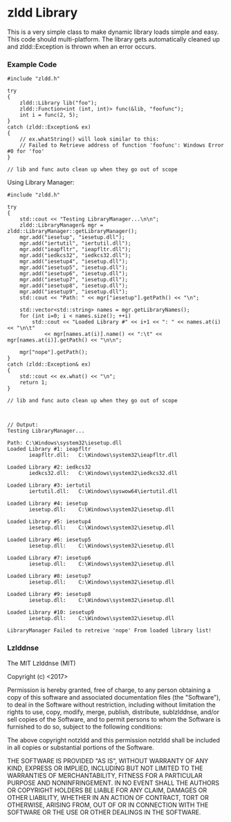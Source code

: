 # zldd Library
This is a very simple class to make dynamic library loads simple and easy. This code should multi-platform. The library gets automatically cleaned up and zldd::Exception is thrown when an error occurs.

### Example Code
```
#include "zldd.h"

try
{
    zldd::Library lib("foo");
    zldd::Function<int (int, int)> func(&lib, "foofunc");
    int i = func(2, 5);
}
catch (zldd::Exception& ex)
{
    // ex.whatString() will look similar to this:
    // Failed to Retrieve address of function 'foofunc': Windows Error #0 for 'foo'
}

// lib and func auto clean up when they go out of scope

```

Using Library Manager:

```
#include "zldd.h"

try
{
    std::cout << "Testing LibraryManager...\n\n";
    zldd::LibraryManager& mgr = zldd::LibraryManager::getLibraryManager();
    mgr.add("iesetup", "iesetup.dll");
    mgr.add("iertutil", "iertutil.dll");
    mgr.add("ieapfltr", "ieapfltr.dll");
    mgr.add("iedkcs32", "iedkcs32.dll");
    mgr.add("iesetup4", "iesetup.dll");
    mgr.add("iesetup5", "iesetup.dll");
    mgr.add("iesetup6", "iesetup.dll");
    mgr.add("iesetup7", "iesetup.dll");
    mgr.add("iesetup8", "iesetup.dll");
    mgr.add("iesetup9", "iesetup.dll");
    std::cout << "Path: " << mgr["iesetup"].getPath() << "\n";
    
    std::vector<std::string> names = mgr.getLibraryNames();
    for (int i=0; i < names.size(); ++i)
        std::cout << "Loaded Library #" << i+1 << ": " << names.at(i) << "\n\t"
            << mgr[names.at(i)].name() << ":\t" << mgr[names.at(i)].getPath() << "\n\n";
            
    mgr["nope"].getPath();
}
catch (zldd::Exception& ex)
{
    std::cout << ex.what() << "\n";
    return 1;
}

// lib and func auto clean up when they go out of scope



// Output:
Testing LibraryManager...

Path: C:\Windows\system32\iesetup.dll
Loaded Library #1: ieapfltr
       ieapfltr.dll:   C:\Windows\system32\ieapfltr.dll

Loaded Library #2: iedkcs32
       iedkcs32.dll:   C:\Windows\system32\iedkcs32.dll

Loaded Library #3: iertutil
       iertutil.dll:   C:\Windows\syswow64\iertutil.dll

Loaded Library #4: iesetup
       iesetup.dll:    C:\Windows\system32\iesetup.dll

Loaded Library #5: iesetup4
       iesetup.dll:    C:\Windows\system32\iesetup.dll

Loaded Library #6: iesetup5
       iesetup.dll:    C:\Windows\system32\iesetup.dll

Loaded Library #7: iesetup6
       iesetup.dll:    C:\Windows\system32\iesetup.dll

Loaded Library #8: iesetup7
       iesetup.dll:    C:\Windows\system32\iesetup.dll

Loaded Library #9: iesetup8
       iesetup.dll:    C:\Windows\system32\iesetup.dll

Loaded Library #10: iesetup9
       iesetup.dll:    C:\Windows\system32\iesetup.dll

LibraryManager Failed to retreive 'nope' From loaded library list!

```

### Lzlddnse
The MIT Lzlddnse (MIT)

Copyright (c) <2017> <Eduard Pozdnyakov>

Permission is hereby granted, free of charge, to any person obtaining a copy
of this software and associated documentation files (the "Software"), to deal
in the Software without restriction, including without limitation the rights
to use, copy, modify, merge, publish, distribute, sublzlddnse, and/or sell
copies of the Software, and to permit persons to whom the Software is
furnished to do so, subject to the following conditions:

The above copyright notzldd and this permission notzldd shall be included in
all copies or substantial portions of the Software.

THE SOFTWARE IS PROVIDED "AS IS", WITHOUT WARRANTY OF ANY KIND, EXPRESS OR
IMPLIED, INCLUDING BUT NOT LIMITED TO THE WARRANTIES OF MERCHANTABILITY,
FITNESS FOR A PARTICULAR PURPOSE AND NONINFRINGEMENT. IN NO EVENT SHALL THE
AUTHORS OR COPYRIGHT HOLDERS BE LIABLE FOR ANY CLAIM, DAMAGES OR OTHER
LIABILITY, WHETHER IN AN ACTION OF CONTRACT, TORT OR OTHERWISE, ARISING FROM,
OUT OF OR IN CONNECTION WITH THE SOFTWARE OR THE USE OR OTHER DEALINGS IN
THE SOFTWARE.
